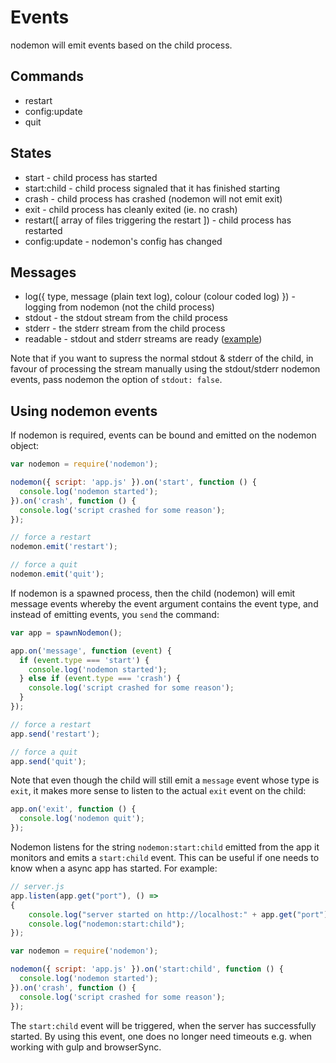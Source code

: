 # Events

nodemon will emit events based on the child process.

## Commands

- restart
- config:update
- quit

## States

- start - child process has started
- start:child - child process signaled that it has finished starting
- crash - child process has crashed (nodemon will not emit exit)
- exit - child process has cleanly exited (ie. no crash)
- restart([ array of files triggering the restart ]) - child process has restarted
- config:update - nodemon's config has changed

## Messages

- log({ type, message (plain text log), colour (colour coded log) }) - logging from nodemon (not the child process)
- stdout - the stdout stream from the child process
- stderr - the stderr stream from the child process
- readable - stdout and stderr streams are ready ([example](https://github.com/remy/nodemon#pipe-output-to-somewhere-else))

Note that if you want to supress the normal stdout & stderr of the child, in favour
of processing the stream manually using the stdout/stderr nodemon events, pass
nodemon the option of `stdout: false`.

## Using nodemon events

If nodemon is required, events can be bound and emitted on the nodemon object:

```js
var nodemon = require('nodemon');

nodemon({ script: 'app.js' }).on('start', function () {
  console.log('nodemon started');
}).on('crash', function () {
  console.log('script crashed for some reason');
});

// force a restart
nodemon.emit('restart');

// force a quit
nodemon.emit('quit');
```

If nodemon is a spawned process, then the child (nodemon) will emit message
events whereby the event argument contains the event type, and instead of
emitting events, you `send` the command:

```js
var app = spawnNodemon();

app.on('message', function (event) {
  if (event.type === 'start') {
    console.log('nodemon started');
  } else if (event.type === 'crash') {
    console.log('script crashed for some reason');
  }
});

// force a restart
app.send('restart');

// force a quit
app.send('quit');
```

Note that even though the child will still emit a `message` event whose type is
`exit`, it makes more sense to listen to the actual `exit` event on the child:

```js
app.on('exit', function () {
  console.log('nodemon quit');
});
```

Nodemon listens for the string `nodemon:start:child` emitted from the app it monitors and emits a `start:child` event. This can be useful if one needs to know when a async app has started. For example:
```js
// server.js
app.listen(app.get("port"), () =>
{
	console.log("server started on http://localhost:" + app.get("port"));
	console.log("nodemon:start:child");
});
```

```js
var nodemon = require('nodemon');

nodemon({ script: 'app.js' }).on('start:child', function () {
  console.log('nodemon started');
}).on('crash', function () {
  console.log('script crashed for some reason');
});
```
The `start:child` event will be triggered, when the server has successfully started. By using this event, one does no longer need timeouts e.g. when working with gulp and browserSync.
